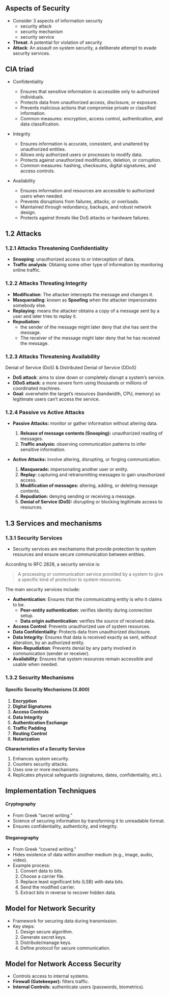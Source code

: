 ## Aspects of Security

* Consider 3 aspects of information security
    * security attack
    * security mechanism
    * security service
* **Threat**: A potential for violation of security
* **Attack**: An assault on system security, a deliberate attempt to evade security services.

## CIA triad

* Confidentiality
    * Ensures that sensitive information is accessible only to authorized individuals.
    * Protects data from unauthorized access, disclosure, or exposure.
    * Prevents malicious actions that compromise private or classified information.
    * Common measures: encryption, access control, authentication, and data classification.
    
* Integrity
    * Ensures information is accurate, consistent, and unaltered by unauthorized entities.
    * Allows only authorized users or processes to modify data.
    * Protects against unauthorized modification, deletion, or corruption.
    * Common measures: hashing, checksums, digital signatures, and access controls.

* Availability
    * Ensures information and resources are accessible to authorized users when needed.
    * Prevents disruptions from failures, attacks, or overloads.
    * Maintained through redundancy, backups, and robust network design.
    * Protects against threats like DoS attacks or hardware failures.

## 1.2 Attacks

### 1.2.1 Attacks Threatening Confidentiality

* **Snooping**: unauthorized access to or interception of data.
* **Traffic analysis**: Obtainig some other type of information by monitoring online traffic.

### 1.2.2 Attacks Threating Integrity

* **Modification**: The attacker intercepts the message and changes it.
* **Masquerading**: known as **Spoofing** when the attacker impersonates somebody else.
* **Replaying**: means the attacker obtains a copy of a message sent by a user and later tries to replay it.
* **Repudiation**:
    * the sender of the message might later deny that she has sent the message.
    * The receiver of the message might later deny that he has received the message.

### 1.2.3  Attacks Threatening Availability

Denial of Service (DoS) & Distributed Denial of Service (DDoS)
* **DoS attack**: aims to slow down or completely disrupt a system’s service.
* **DDoS attack**: a more severe form using thousands or millions of coordinated machines.
* **Goal**: overwhelm the target’s resources (bandwidth, CPU, memory) so legitimate users can’t access the service.

###  1.2.4  Passive vs Active Attacks

* **Passive Attacks:** monitor or gather information without altering data.
  1. **Release of message contents (Snooping):** unauthorized reading of messages.
  2. **Traffic analysis:** observing communication patterns to infer sensitive information.

* **Active Attacks:** involve altering, disrupting, or forging communication.

  1. **Masquerade:** impersonating another user or entity.
  2. **Replay:** capturing and retransmitting messages to gain unauthorized access.
  3. **Modification of messages:** altering, adding, or deleting message contents.
  4. **Repudiation:** denying sending or receiving a message.
  5. **Denial of Service (DoS):** disrupting or blocking legitimate access to resources.

## 1.3 Services and mechanisms

###  1.3.1  Security Services
* Security services are mechanisms that provide protection to system resources and ensure secure communication between entities.

According to RFC 2828, a security service is:

> A processing or communication service provided by a system to give a specific kind of protection to system resources.

The main security services include:

* **Authentication**: Ensures that the communicating entity is who it claims to be.
    * **Peer-entity authentication**: verifies identity during connection setup.
    * **Data origin authentication**: verifies the source of received data.
* **Access Control**: Prevents unauthorized use of system resources.
* **Data Confidentiality**: Protects data from unauthorized disclosure.
* **Data Integrity**: Ensures that data is received exactly as sent, without alteration, by an authorized entity.
* **Non-Repudiation**: Prevents denial by any party involved in communication (sender or receiver).
* **Availability**: Ensures that system resources remain accessible and usable when needed.
###  1.3.2  Security Mechanisms 
#### Specific Security Mechanisms (X.800)
1. **Encryption**
2. **Digital Signatures**
3. **Access Controls**
4. **Data Integrity**
5. **Authentication Exchange**
6. **Traffic Padding**
7. **Routing Control**
8. **Notarization**

**Characteristics of a Security Service**
1. Enhances system security.
2. Counters security attacks.
3. Uses one or more mechanisms.
4. Replicates physical safeguards (signatures, dates, confidentiality, etc.).

## Implementation Techniques

#### Cryptography
* From Greek “secret writing.”
* Science of securing information by transforming it to unreadable format.
* Ensures confidentiality, authenticity, and integrity.

#### Steganography
* From Greek “covered writing.”
* Hides existence of data within another medium (e.g., image, audio, video).
* Example process:
  1. Convert data to bits.
  2. Choose a carrier file.
  3. Replace least significant bits (LSB) with data bits.
  4. Send the modified carrier.
  5. Extract bits in reverse to recover hidden data.

## Model for Network Security

* Framework for securing data during transmission.
* Key steps:
  1. Design secure algorithm.
  2. Generate secret keys.
  3. Distribute/manage keys.
  4. Define protocol for secure communication.

## Model for Network Access Security

* Controls access to internal systems.
* **Firewall (Gatekeeper):** filters traffic.
* **Internal Controls:** authenticate users (passwords, biometrics).
